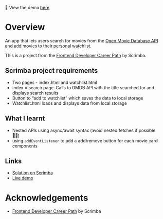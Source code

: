👀 View the demo [here](https://fxhd1.github.io/movie-watchlist/).
# Overview

An app that lets users search for movies from the [Open Movie Database API](https://www.omdbapi.com/) and add movies to their personal watchlist.

This is a project from the [Frontend Developer Career Path](https://scrimba.com/learn/frontend) by Scrimba.

## Scrimba project requirements

- Two pages -  index.html and watchlist.html
- Index = search page. Calls to OMDB API with the title searched for and displays search results
- Button to “add to watchlist” which saves the data to local storage
- Watchlist.html loads and displays data from local storage

## What I learnt

- Nested APIs using async/await syntax (avoid nested fetches if possible 😵‍💫)
- using `addEventListener` to add a add/remove button for each movie card components

## Links
- [Solution on Scrimba](https://scrimba.com/scrim/co94e4af4976c84a92d293722)
- [Live demo](https://fxhd1.github.io/movie-watchlist/)

# Acknowledgements
- [Frontend Developer Career Path](https://scrimba.com/learn/frontend) by Scrimba
